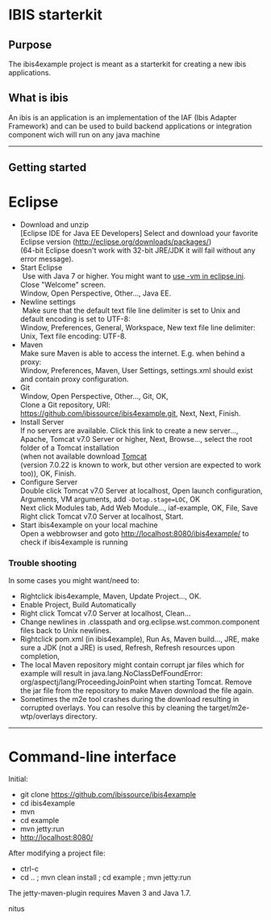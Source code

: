 # IBIS starterkit


## Purpose
The ibis4example project is meant as a starterkit for creating a new ibis applications. 
## What is ibis
An ibis is an application is an implementation of the IAF (Ibis Adapter Framework) and can be used to build backend applications or integration component wich will run on any java machine
*******
## Getting started
Eclipse
=======

+ Download and unzip  
  [Eclipse IDE for Java EE Developers] Select and download your favorite Eclipse version (http://eclipse.org/downloads/packages/)  
  (64-bit Eclipse doesn't work with 32-bit JRE/JDK it will fail without any error message).
+ Start Eclipse  
  Use with Java 7 or higher. 
  You might want to [use -vm in eclipse.ini](http://wiki.eclipse.org/Eclipse.ini#Specifying_the_JVM).  
  Close "Welcome" screen.  
  Window, Open Perspective, Other..., Java EE.  
+ Newline settings  
  Make sure that the default text file line delimiter is set to Unix and default encoding is set to UTF-8:  
  Window, Preferences, General, Workspace, New text file line delimiter: Unix, Text file encoding: UTF-8.
+ Maven  
  Make sure Maven is able to access the internet. E.g. when behind a proxy:  
  Window, Preferences, Maven, User Settings, settings.xml should exist and contain proxy configuration.
+ Git  
  Window, Open Perspective, Other..., Git, OK,  
  Clone a Git repository, URI: https://github.com/ibissource/ibis4example.git, Next, Next, Finish.
+ Install Server  
  If no servers are available. Click this link to create a new server...,  
  Apache, Tomcat v7.0 Server or higher, Next, Browse..., select the root folder of a Tomcat installation  
  (when not available download  [Tomcat](http://tomcat.apache.org/)  
  (version 7.0.22 is known to work, but other version are expected to work too)), OK, Finish.
+ Configure Server  
  Double click Tomcat v7.0 Server at localhost, Open launch configuration, Arguments, VM arguments, add ```-Dotap.stage=LOC```, OK  
  Next click Modules tab, Add Web Module..., iaf-example, OK, File, Save  
  Right click Tomcat v7.0 Server at localhost, Start.
+ Start ibis4example on your local machine  
  Open a webbrowser and goto [http://localhost:8080/ibis4example/](http://localhost:8080/ibis4example/) to check if ibis4example is running

### Trouble shooting
In some cases you might want/need to:
- Rightclick ibis4example, Maven, Update Project..., OK.
- Enable Project, Build Automatically
- Right click Tomcat v7.0 Server at localhost, Clean...
- Change newlines in .classpath and org.eclipse.wst.common.component files
  back to Unix newlines.
- Rightclick pom.xml (in ibis4example), Run As, Maven build..., JRE, make sure a JDK
  (not a JRE) is used, Refresh, Refresh resources upon completion,
- The local Maven repository might contain corrupt jar files which for example
  will result in java.lang.NoClassDefFoundError:
  org/aspectj/lang/ProceedingJoinPoint when starting Tomcat. Remove the jar file
  from the repository to make Maven download the file again.
- Sometimes the m2e tool crashes during the download resulting in corrupted overlays. You can resolve this by cleaning the target/m2e-wtp/overlays directory.

*****

Command-line interface
======================

Initial:

- git clone https://github.com/ibissource/ibis4example
- cd ibis4example
- mvn
- cd example
- mvn jetty:run
- [http://localhost:8080/](http://localhost:8080/)


After modifying a project file:

- ctrl-c
- cd .. ; mvn clean install ; cd example ; mvn jetty:run

The jetty-maven-plugin requires Maven 3 and Java 1.7.

nitus
